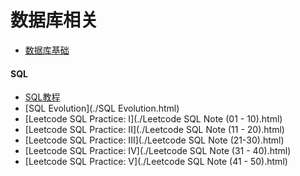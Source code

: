 # 数据库相关

- [数据库基础](./数据库基础.html) 

#### SQL

- [SQL教程](./SQL教程.html) 
- [SQL Evolution](./SQL Evolution.html) 
- [Leetcode SQL Practice: I](./Leetcode SQL Note (01 - 10).html) 
- [Leetcode SQL Practice: II](./Leetcode SQL Note (11 - 20).html) 
- [Leetcode SQL Practice: III](./Leetcode SQL Note (21-30).html) 
- [Leetcode SQL Practice: IV](./Leetcode SQL Note (31 - 40).html) 
- [Leetcode SQL Practice: V](./Leetcode SQL Note (41 - 50).html) 